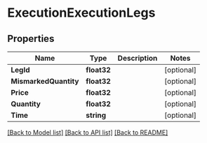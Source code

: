 # ExecutionExecutionLegs

## Properties

Name | Type | Description | Notes
------------ | ------------- | ------------- | -------------
**LegId** | **float32** |  | [optional] 
**MismarkedQuantity** | **float32** |  | [optional] 
**Price** | **float32** |  | [optional] 
**Quantity** | **float32** |  | [optional] 
**Time** | **string** |  | [optional] 

[[Back to Model list]](../README.md#documentation-for-models) [[Back to API list]](../README.md#documentation-for-api-endpoints) [[Back to README]](../README.md)


